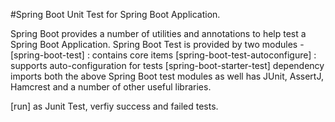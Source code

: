 #Spring Boot Unit Test for Spring Boot Application.

Spring Boot provides a number of utilities and annotations to help test a Spring Boot Application.
Spring Boot Test is provided by two modules -
[spring-boot-test] : contains core items
[spring-boot-test-autoconfigure] : supports auto-configuration for tests
[spring-boot-starter-test] dependency imports both the above Spring Boot test modules as well has JUnit, AssertJ, Hamcrest and a number of other useful libraries. 

[run] as Junit Test, verfiy success and failed tests.
